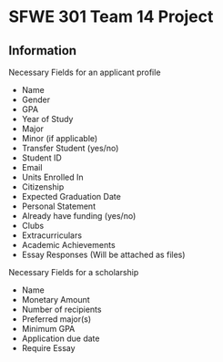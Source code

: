 # SFWE 301 Team 14 Project

## Information

Necessary Fields for an applicant profile
- Name
- Gender
- GPA
- Year of Study
- Major
- Minor (if applicable)
- Transfer Student (yes/no)
- Student ID
- Email
- Units Enrolled In
- Citizenship
- Expected Graduation Date
- Personal Statement
- Already have funding (yes/no)
- Clubs
- Extracurriculars
- Academic Achievements
- Essay Responses (Will be attached as files)

Necessary Fields for a scholarship
- Name
- Monetary Amount
- Number of recipients
- Preferred major(s)
- Minimum GPA
- Application due date
- Require Essay
